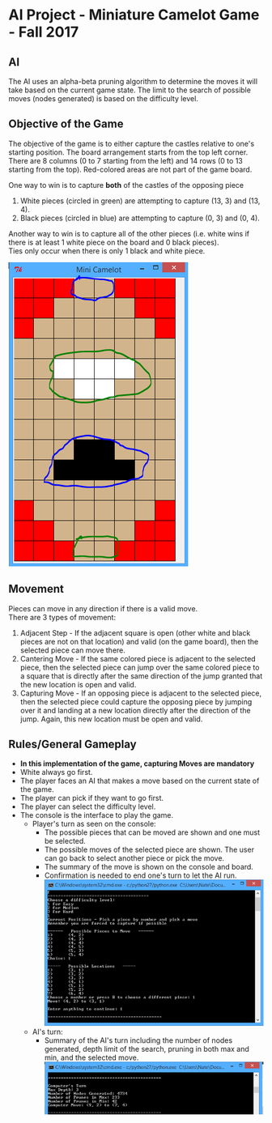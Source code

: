 # AI Project - Miniature Camelot Game - Fall 2017
## AI  
The AI uses an alpha-beta pruning algorithm to determine the moves it will take based on the current game state. The limit to the search of possible moves (nodes generated) is based on the difficulty level. 
## Objective of the Game  
The objective of the game is to either capture the castles relative to one's starting position. 
The board arrangement starts from the top left corner. There are 8 columns (0 to 7 starting from the left) and 14 rows (0 to 13 starting from the top). Red-colored areas are not part of the game board.

One way to win is to capture **both** of the castles of the opposing piece  
1) White pieces (circled in green) are attempting to capture (13, 3) and (13, 4).  
2) Black pieces (circled in blue) are attempting to capture (0, 3) and (0, 4).

Another way to win is to capture all of the other pieces (i.e. white wins if there is at least 1 white piece on the board and 0 black pieces).  
Ties only occur when there is only 1 black and white piece.  

![alt text](https://github.com/nate0203/AIProject/blob/master/Board.PNG)

## Movement  
Pieces can move in any direction if there is a valid move.  
There are 3 types of movement:  
1) Adjacent Step - If the adjacent square is open (other white and black pieces are not on that location) and valid (on the game board), then the selected piece can move there.  
2) Cantering Move - If the same colored piece is adjacent to the selected piece, then the selected piece can jump over the same colored piece to a square that is directly after the same direction of the jump granted that the new location is open and valid.  
3) Capturing Move - If an opposing piece is adjacent to the selected piece, then the selected piece could capture the opposing piece by jumping over it and landing at a new location directly after the direction of the jump. Again, this new location must be open and valid.

## Rules/General Gameplay
- **In this implementation of the game, capturing Moves are mandatory**
- White always go first.
- The player faces an AI that makes a move based on the current state of the game.
- The player can pick if they want to go first.
- The player can select the difficulty level.
- The console is the interface to play the game.  
  * Player's turn as seen on the console:
    + The possible pieces that can be moved are shown and one must be selected.
    + The possible moves of the selected piece are shown. The user can go back to select another piece or pick the move.
    + The summary of the move is shown on the console and board.
    + Confirmation is needed to end one's turn to let the AI run.
   ![alt text](https://github.com/nate0203/AIProject/blob/master/UserConsole.PNG)
  * AI's turn:
    + Summary of the AI's turn including the number of nodes generated, depth limit of the search, pruning in both max and min, and the selected move.
   ![alt text](https://github.com/nate0203/AIProject/blob/master/AIConsole.PNG)
